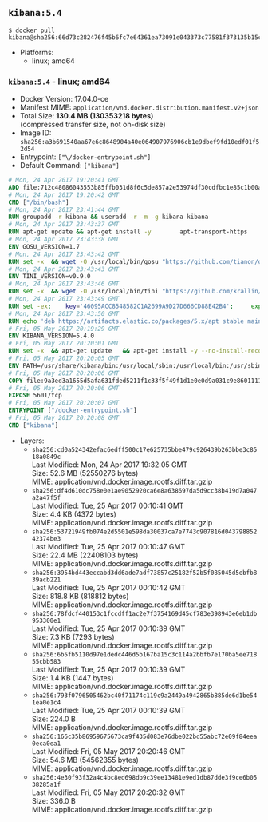 ## `kibana:5.4`

```console
$ docker pull kibana@sha256:66d73c282476f45b6fc7e64361ea73091e043373c77581f373135b15cab9c951
```

-	Platforms:
	-	linux; amd64

### `kibana:5.4` - linux; amd64

-	Docker Version: 17.04.0-ce
-	Manifest MIME: `application/vnd.docker.distribution.manifest.v2+json`
-	Total Size: **130.4 MB (130353218 bytes)**  
	(compressed transfer size, not on-disk size)
-	Image ID: `sha256:a3b691540aa67e6c8648904a40e064907976906cb1e9dbef9fd10edf01f52d54`
-	Entrypoint: `["\/docker-entrypoint.sh"]`
-	Default Command: `["kibana"]`

```dockerfile
# Mon, 24 Apr 2017 19:20:41 GMT
ADD file:712c48086043553b85ffb031d8f6c5de857a2e53974df30cdfbc1e85c1b00a25 in / 
# Mon, 24 Apr 2017 19:20:42 GMT
CMD ["/bin/bash"]
# Mon, 24 Apr 2017 23:41:44 GMT
RUN groupadd -r kibana && useradd -r -m -g kibana kibana
# Mon, 24 Apr 2017 23:43:37 GMT
RUN apt-get update && apt-get install -y 		apt-transport-https 		ca-certificates 		wget 		libfontconfig 		libfreetype6 	--no-install-recommends && rm -rf /var/lib/apt/lists/*
# Mon, 24 Apr 2017 23:43:38 GMT
ENV GOSU_VERSION=1.7
# Mon, 24 Apr 2017 23:43:42 GMT
RUN set -x 	&& wget -O /usr/local/bin/gosu "https://github.com/tianon/gosu/releases/download/$GOSU_VERSION/gosu-$(dpkg --print-architecture)" 	&& wget -O /usr/local/bin/gosu.asc "https://github.com/tianon/gosu/releases/download/$GOSU_VERSION/gosu-$(dpkg --print-architecture).asc" 	&& export GNUPGHOME="$(mktemp -d)" 	&& gpg --keyserver ha.pool.sks-keyservers.net --recv-keys B42F6819007F00F88E364FD4036A9C25BF357DD4 	&& gpg --batch --verify /usr/local/bin/gosu.asc /usr/local/bin/gosu 	&& rm -r "$GNUPGHOME" /usr/local/bin/gosu.asc 	&& chmod +x /usr/local/bin/gosu 	&& gosu nobody true
# Mon, 24 Apr 2017 23:43:43 GMT
ENV TINI_VERSION=v0.9.0
# Mon, 24 Apr 2017 23:43:46 GMT
RUN set -x 	&& wget -O /usr/local/bin/tini "https://github.com/krallin/tini/releases/download/$TINI_VERSION/tini" 	&& wget -O /usr/local/bin/tini.asc "https://github.com/krallin/tini/releases/download/$TINI_VERSION/tini.asc" 	&& export GNUPGHOME="$(mktemp -d)" 	&& gpg --keyserver ha.pool.sks-keyservers.net --recv-keys 6380DC428747F6C393FEACA59A84159D7001A4E5 	&& gpg --batch --verify /usr/local/bin/tini.asc /usr/local/bin/tini 	&& rm -r "$GNUPGHOME" /usr/local/bin/tini.asc 	&& chmod +x /usr/local/bin/tini 	&& tini -h
# Mon, 24 Apr 2017 23:43:49 GMT
RUN set -ex; 	key='46095ACC8548582C1A2699A9D27D666CD88E42B4'; 	export GNUPGHOME="$(mktemp -d)"; 	gpg --keyserver ha.pool.sks-keyservers.net --recv-keys "$key"; 	gpg --export "$key" > /etc/apt/trusted.gpg.d/elastic.gpg; 	rm -r "$GNUPGHOME"; 	apt-key list
# Mon, 24 Apr 2017 23:43:50 GMT
RUN echo 'deb https://artifacts.elastic.co/packages/5.x/apt stable main' > /etc/apt/sources.list.d/kibana.list
# Fri, 05 May 2017 20:19:29 GMT
ENV KIBANA_VERSION=5.4.0
# Fri, 05 May 2017 20:20:01 GMT
RUN set -x 	&& apt-get update 	&& apt-get install -y --no-install-recommends kibana=$KIBANA_VERSION 	&& rm -rf /var/lib/apt/lists/* 		&& sed -ri "s!^(\#\s*)?(server\.host:).*!\2 '0.0.0.0'!" /etc/kibana/kibana.yml 	&& grep -q "^server\.host: '0.0.0.0'\$" /etc/kibana/kibana.yml 		&& sed -ri "s!^(\#\s*)?(elasticsearch\.url:).*!\2 'http://elasticsearch:9200'!" /etc/kibana/kibana.yml 	&& grep -q "^elasticsearch\.url: 'http://elasticsearch:9200'\$" /etc/kibana/kibana.yml
# Fri, 05 May 2017 20:20:05 GMT
ENV PATH=/usr/share/kibana/bin:/usr/local/sbin:/usr/local/bin:/usr/sbin:/usr/bin:/sbin:/bin
# Fri, 05 May 2017 20:20:06 GMT
COPY file:9a3ed3a1655d5afa631fded5211f1c33f5f49f1d1e0e0d9a031c9e8601111f05 in / 
# Fri, 05 May 2017 20:20:06 GMT
EXPOSE 5601/tcp
# Fri, 05 May 2017 20:20:07 GMT
ENTRYPOINT ["/docker-entrypoint.sh"]
# Fri, 05 May 2017 20:20:08 GMT
CMD ["kibana"]
```

-	Layers:
	-	`sha256:cd0a524342efac6edff500c17e625735bbe479c926439b263bbe3c8518a0849c`  
		Last Modified: Mon, 24 Apr 2017 19:32:05 GMT  
		Size: 52.6 MB (52550276 bytes)  
		MIME: application/vnd.docker.image.rootfs.diff.tar.gzip
	-	`sha256:df4d610dc758e0e1ae9052920ca6e8a638697da5d9cc38b419d7a047a2a47f5f`  
		Last Modified: Tue, 25 Apr 2017 00:10:41 GMT  
		Size: 4.4 KB (4372 bytes)  
		MIME: application/vnd.docker.image.rootfs.diff.tar.gzip
	-	`sha256:53721949fb074e2d5501e598da30037ca7e7743d907816d04379885242374be3`  
		Last Modified: Tue, 25 Apr 2017 00:10:47 GMT  
		Size: 22.4 MB (22408103 bytes)  
		MIME: application/vnd.docker.image.rootfs.diff.tar.gzip
	-	`sha256:3954bd443eccabd3dd6ade7adf73857c25182f52b5f085045d5ebfb839acb221`  
		Last Modified: Tue, 25 Apr 2017 00:10:42 GMT  
		Size: 818.8 KB (818812 bytes)  
		MIME: application/vnd.docker.image.rootfs.diff.tar.gzip
	-	`sha256:78fdcf440153c1fccdff1ac2e7f3754169d45cf783e398943e6eb1db953300e1`  
		Last Modified: Tue, 25 Apr 2017 00:10:39 GMT  
		Size: 7.3 KB (7293 bytes)  
		MIME: application/vnd.docker.image.rootfs.diff.tar.gzip
	-	`sha256:6b5fb5110d97e1dedc446d5b167ba15c3c114a2bbfb7e170ba5ee71855cbb583`  
		Last Modified: Tue, 25 Apr 2017 00:10:39 GMT  
		Size: 1.4 KB (1447 bytes)  
		MIME: application/vnd.docker.image.rootfs.diff.tar.gzip
	-	`sha256:793f0796505462bc40f71174c119c9a2449a4942865b885de6d1be541ea0e1c4`  
		Last Modified: Tue, 25 Apr 2017 00:10:39 GMT  
		Size: 224.0 B  
		MIME: application/vnd.docker.image.rootfs.diff.tar.gzip
	-	`sha256:166c35b86959675673ca9f435d083e76dbe022bd55abc72e09f84eea0eca0ea1`  
		Last Modified: Fri, 05 May 2017 20:20:46 GMT  
		Size: 54.6 MB (54562355 bytes)  
		MIME: application/vnd.docker.image.rootfs.diff.tar.gzip
	-	`sha256:4e30f93f32a4c4bc8ed698db9c39ee13481e9ed1db87dde3f9ce6b0538285a1f`  
		Last Modified: Fri, 05 May 2017 20:20:32 GMT  
		Size: 336.0 B  
		MIME: application/vnd.docker.image.rootfs.diff.tar.gzip
